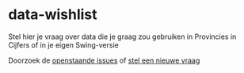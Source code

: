 # data-wishlist
Stel hier je vraag over data die je graag zou gebruiken in Provincies in Cijfers of in je eigen Swing-versie

Doorzoek de [openstaande issues](https://github.com/provinciesincijfers/data-wishlist/issues) of [stel een nieuwe vraag](https://github.com/provinciesincijfers/data-wishlist/issues/new)
